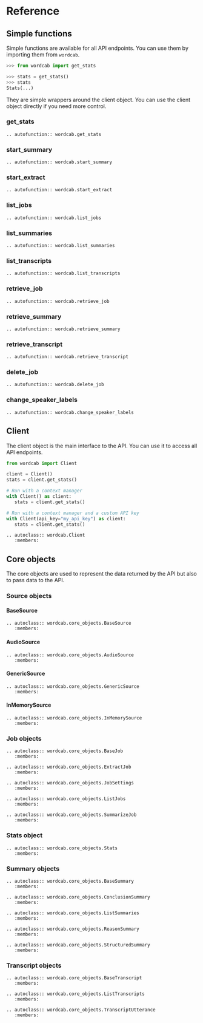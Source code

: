 # Reference

## Simple functions

Simple functions are available for all API endpoints. You can use them by importing them from `wordcab`.

```python
>>> from wordcab import get_stats

>>> stats = get_stats()
>>> stats
Stats(...)
```

They are simple wrappers around the client object. You can use the client object directly if you need more control.

### get_stats

```{eval-rst}
.. autofunction:: wordcab.get_stats
```

### start_summary

```{eval-rst}
.. autofunction:: wordcab.start_summary
```

### start_extract

```{eval-rst}
.. autofunction:: wordcab.start_extract
```

### list_jobs

```{eval-rst}
.. autofunction:: wordcab.list_jobs
```

### list_summaries

```{eval-rst}
.. autofunction:: wordcab.list_summaries
```

### list_transcripts

```{eval-rst}
.. autofunction:: wordcab.list_transcripts
```

### retrieve_job

```{eval-rst}
.. autofunction:: wordcab.retrieve_job
```

### retrieve_summary

```{eval-rst}
.. autofunction:: wordcab.retrieve_summary
```

### retrieve_transcript

```{eval-rst}
.. autofunction:: wordcab.retrieve_transcript
```

### delete_job

```{eval-rst}
.. autofunction:: wordcab.delete_job
```

### change_speaker_labels

```{eval-rst}
.. autofunction:: wordcab.change_speaker_labels
```

## Client

The client object is the main interface to the API. You can use it to access all API endpoints.

```python
from wordcab import Client

client = Client()
stats = client.get_stats()

# Run with a context manager
with Client() as client:
   stats = client.get_stats()

# Run with a context manager and a custom API key
with Client(api_key="my_api_key") as client:
   stats = client.get_stats()
```

```{eval-rst}
.. autoclass:: wordcab.Client
   :members:
```

## Core objects

The core objects are used to represent the data returned by the API but also to pass data to the API.

### Source objects

#### BaseSource

```{eval-rst}
.. autoclass:: wordcab.core_objects.BaseSource
   :members:
```

#### AudioSource

```{eval-rst}
.. autoclass:: wordcab.core_objects.AudioSource
   :members:
```

#### GenericSource

```{eval-rst}
.. autoclass:: wordcab.core_objects.GenericSource
   :members:
```

#### InMemorySource

```{eval-rst}
.. autoclass:: wordcab.core_objects.InMemorySource
   :members:
```

### Job objects

```{eval-rst}
.. autoclass:: wordcab.core_objects.BaseJob
   :members:
```

```{eval-rst}
.. autoclass:: wordcab.core_objects.ExtractJob
   :members:
```

```{eval-rst}
.. autoclass:: wordcab.core_objects.JobSettings
   :members:
```

```{eval-rst}
.. autoclass:: wordcab.core_objects.ListJobs
   :members:
```

```{eval-rst}
.. autoclass:: wordcab.core_objects.SummarizeJob
   :members:
```

### Stats object

```{eval-rst}
.. autoclass:: wordcab.core_objects.Stats
   :members:
```

### Summary objects

```{eval-rst}
.. autoclass:: wordcab.core_objects.BaseSummary
   :members:
```

```{eval-rst}
.. autoclass:: wordcab.core_objects.ConclusionSummary
   :members:
```

```{eval-rst}
.. autoclass:: wordcab.core_objects.ListSummaries
   :members:
```

```{eval-rst}
.. autoclass:: wordcab.core_objects.ReasonSummary
   :members:
```

```{eval-rst}
.. autoclass:: wordcab.core_objects.StructuredSummary
   :members:
```

### Transcript objects

```{eval-rst}
.. autoclass:: wordcab.core_objects.BaseTranscript
   :members:
```

```{eval-rst}
.. autoclass:: wordcab.core_objects.ListTranscripts
   :members:
```

```{eval-rst}
.. autoclass:: wordcab.core_objects.TranscriptUtterance
   :members:
```
